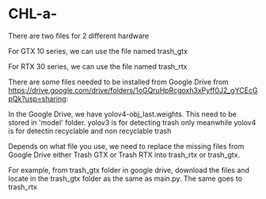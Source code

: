 # CHL-a-


There are two files for 2 different hardware

For GTX 10 series, we can use the file named trash_gtx

For RTX 30 series, we can use the file named trash_rtx

There are some files needed to be installed from Google Drive from https://drive.google.com/drive/folders/1oGQruHpRcgoxh3xPyff0J2_gYCEcGpQk?usp=sharing:

In the Google Drive, we have yolov4-obj_last.weights. This need to be stored in 'model' folder.
yolov3 is for detecting trash only meanwhile yolov4 is for detectin recyclable and non recyclable trash

Depends on what file you use, we need to replace the missing files from Google Drive either Trash GTX or Trash RTX into trash_rtx or trash_gtx.

For example, from trash_gtx folder in google drive, download the files and locate in the trash_gtx folder as the same as main.py. The same goes to trash_rtx

 
